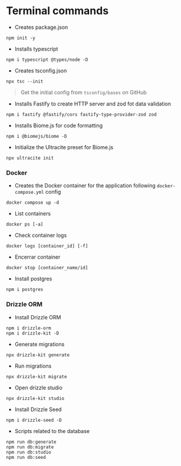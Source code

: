 # Terminal commands

- Creates package.json

```
npm init -y
```

- Installs typescript

```
npm i typescript @types/node -D
```

- Creates tsconfig.json

```
npx tsc --init
```

> Get the initial config from `tsconfig/bases` on GitHub

- Installs Fastify to create HTTP server and zod fot data validation

```
npm i fastify @fastify/cors fastify-type-provider-zod zod
```

- Installs Biome.js for code formatting

```
npm i @biomejs/biome -D
```

- Initialize the Ultracite preset for Biome.js

```
npx ultracite init
```

### Docker

- Creates the Docker container for the application following `docker-compose.yml` config

```
docker compose up -d
```

- List containers

```
docker ps [-a]
```

- Check container logs

```
docker logs [container_id] [-f]
```

- Encerrar container

```
docker stop [container_name/id]
```

- Install postgres

```
npm i postgres
```

### Drizzle ORM

- Install Drizzle ORM

```
npm i drizzle-orm
npm i drizzle-kit -D
```

- Generate migrations

```
npx drizzle-kit generate
```

- Run migrations

```
npx drizzle-kit migrate
```

- Open drizzle studio

```
npx drizzle-kit studio
```

- Install Drizzle Seed

```
npm i drizzle-seed -D
```

- Scripts related to the database

```
npm run db:generate
npm run db:migrate
npm run db:studio
npm run db:seed
```

